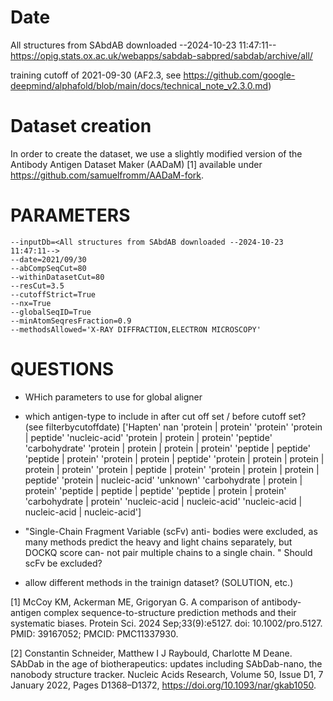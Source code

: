 



# Date

All structures from SAbdAB downloaded --2024-10-23 11:47:11--  https://opig.stats.ox.ac.uk/webapps/sabdab-sabpred/sabdab/archive/all/


training cutoff of 2021-09-30 (AF2.3, see https://github.com/google-deepmind/alphafold/blob/main/docs/technical_note_v2.3.0.md)



# Dataset creation

In order to create the dataset, we use a slightly modified version of the Antibody Antigen Dataset Maker (AADaM) [1] available under https://github.com/samuelfromm/AADaM-fork. 

# PARAMETERS

```
--inputDb=<All structures from SAbdAB downloaded --2024-10-23 11:47:11-->
--date=2021/09/30
--abCompSeqCut=80
--withinDatasetCut=80
--resCut=3.5
--cutoffStrict=True
--nx=True
--globalSeqID=True
--minAtomSeqresFraction=0.9
--methodsAllowed='X-RAY DIFFRACTION,ELECTRON MICROSCOPY'
```



 # QUESTIONS

 - WHich parameters to use for global aligner
 - which antigen-type to include in after cut off set / before cutoff set? (see filterbycutoffdate)
 ['Hapten' nan 'protein | protein' 'protein' 'protein | peptide'
 'nucleic-acid' 'protein | protein | protein' 'peptide' 'carbohydrate'
 'protein | protein | protein | protein' 'peptide | peptide'
 'peptide | protein' 'protein | protein | peptide'
 'protein | protein | protein | protein | protein'
 'protein | peptide | protein' 'protein | protein | protein | peptide'
 'protein | nucleic-acid' 'unknown' 'carbohydrate | protein | protein'
 'peptide | peptide | peptide' 'peptide | protein | protein'
 'carbohydrate | protein' 'nucleic-acid | nucleic-acid'
 'nucleic-acid | nucleic-acid | nucleic-acid']

 - "Single-Chain Fragment Variable (scFv) anti-
bodies were excluded, as many methods predict the
heavy and light chains separately, but DOCKQ score can-
not pair multiple chains to a single chain. "
Should scFv be excluded?
- allow different methods in the trainign dataset? (SOLUTION, etc.)


[1] McCoy KM, Ackerman ME, Grigoryan G. A comparison of antibody-antigen complex sequence-to-structure prediction methods and their systematic biases. Protein Sci. 2024 Sep;33(9):e5127. doi: 10.1002/pro.5127. PMID: 39167052; PMCID: PMC11337930.

[2] Constantin Schneider, Matthew I J Raybould, Charlotte M Deane. SAbDab in the age of biotherapeutics: updates including SAbDab-nano, the nanobody structure tracker. Nucleic Acids Research, Volume 50, Issue D1, 7 January 2022, Pages D1368–D1372, https://doi.org/10.1093/nar/gkab1050.
